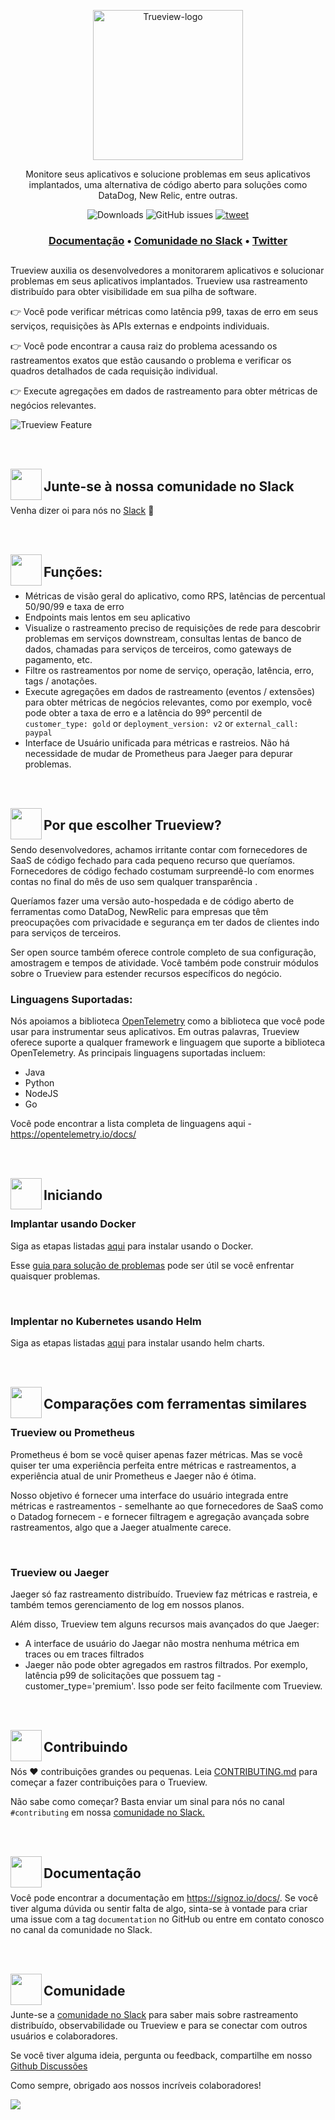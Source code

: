 <p align="center">
  <img src="https://res.cloudinary.com/dcv3epinx/image/upload/v1618904450/signoz-images/LogoGithub_sigfbu.svg" alt="Trueview-logo" width="240" />

  <p align="center">Monitore seus aplicativos e solucione problemas em seus aplicativos implantados, uma alternativa de código aberto para soluções como DataDog, New Relic, entre outras.</p>
</p>

<p align="center">
    <img alt="Downloads" src="https://img.shields.io/docker/pulls/signoz/frontend?label=Downloads"> </a>
    <img alt="GitHub issues" src="https://img.shields.io/github/issues/signoz/signoz"> </a>
    <a href="https://twitter.com/intent/tweet?text=Monitor%20your%20applications%20and%20troubleshoot%20problems%20with%20Trueview,%20an%20open-source%20alternative%20to%20DataDog,%20NewRelic.&url=https://signoz.io/&via=TrueviewHQ&hashtags=opensource,signoz,observability"> 
        <img alt="tweet" src="https://img.shields.io/twitter/url/http/shields.io.svg?style=social"> </a> 
</p>
  
  
<h3 align="center">
  <a href="https://signoz.io/docs"><b>Documentação</b></a> &bull;
  <a href="https://signoz.io/slack"><b>Comunidade no Slack</b></a> &bull;
  <a href="https://twitter.com/TrueviewHq"><b>Twitter</b></a>
</h3>

##

Trueview auxilia os desenvolvedores a monitorarem aplicativos e solucionar problemas em seus aplicativos implantados. Trueview usa rastreamento distribuído para obter visibilidade em sua pilha de software. 

👉 Você pode verificar métricas como latência p99, taxas de erro em seus serviços, requisições às APIs externas e endpoints individuais.

👉 Você pode encontrar a causa raiz do problema acessando os rastreamentos exatos que estão causando o problema e verificar os quadros detalhados de cada requisição individual.

👉 Execute agregações em dados de rastreamento para obter métricas de negócios relevantes.


![Trueview Feature](https://signoz-public.s3.us-east-2.amazonaws.com/signoz_hero_github.png)

<br /><br />

<img align="left" src="https://signoz-public.s3.us-east-2.amazonaws.com/Contributing.svg" width="50px" />

## Junte-se à nossa comunidade no Slack 

Venha dizer oi para nós no [Slack](https://signoz.io/slack) 👋

<br /><br />

<img align="left" src="https://signoz-public.s3.us-east-2.amazonaws.com/Features.svg" width="50px" />

## Funções:

- Métricas de visão geral do aplicativo, como RPS, latências de percentual 50/90/99 e taxa de erro
- Endpoints mais lentos em seu aplicativo
- Visualize o rastreamento preciso de requisições de rede para descobrir problemas em serviços downstream, consultas lentas de banco de dados, chamadas para serviços de terceiros, como gateways de pagamento, etc. 
- Filtre os rastreamentos por nome de serviço, operação, latência, erro, tags / anotações.
- Execute agregações em dados de rastreamento (eventos / extensões) para obter métricas de negócios relevantes, como por exemplo, você pode obter a taxa de erro e a latência do 99º percentil de `customer_type: gold` or `deployment_version: v2` or `external_call: paypal`
- Interface de Usuário unificada para métricas e rastreios. Não há necessidade de mudar de Prometheus para Jaeger para depurar problemas.

<br /><br />

<img align="left" src="https://signoz-public.s3.us-east-2.amazonaws.com/WhatsCool.svg" width="50px" />

## Por que escolher Trueview?

Sendo desenvolvedores, achamos irritante contar com fornecedores de SaaS de código fechado para cada pequeno recurso que queríamos. Fornecedores de código fechado costumam surpreendê-lo com enormes contas no final do mês de uso sem qualquer transparência .

Queríamos fazer uma versão auto-hospedada e de código aberto de ferramentas como DataDog, NewRelic para empresas que têm preocupações com privacidade e segurança em ter dados de clientes indo para serviços de terceiros. 

Ser open source também oferece controle completo de sua configuração, amostragem e tempos de atividade. Você também pode construir módulos sobre o Trueview para estender recursos específicos do negócio.

### Linguagens Suportadas:

Nós apoiamos a biblioteca [OpenTelemetry](https://opentelemetry.io) como a biblioteca que você pode usar para instrumentar seus aplicativos. Em outras palavras, Trueview oferece suporte a qualquer framework e linguagem que suporte a biblioteca OpenTelemetry. As principais linguagens suportadas incluem: 

- Java
- Python
- NodeJS
- Go

Você pode encontrar a lista completa de linguagens aqui - https://opentelemetry.io/docs/

<br /><br />

<img align="left" src="https://signoz-public.s3.us-east-2.amazonaws.com/Philosophy.svg" width="50px" />

## Iniciando
  
  
### Implantar usando Docker

Siga as etapas listadas [aqui](https://signoz.io/docs/install/docker/) para instalar usando o Docker.

Esse [guia para solução de problemas](https://signoz.io/docs/install/troubleshooting/) pode ser útil se você enfrentar quaisquer problemas. 

<p>&nbsp  </p>
  
  
### Implentar no Kubernetes usando Helm

Siga as etapas listadas [aqui](https://signoz.io/docs/deployment/helm_chart) para instalar usando helm charts.
  

<br /><br />

<img align="left" src="https://signoz-public.s3.us-east-2.amazonaws.com/UseTrueview.svg" width="50px" />

## Comparações com ferramentas similares 

### Trueview ou Prometheus

Prometheus é bom se você quiser apenas fazer métricas. Mas se você quiser ter uma experiência perfeita entre métricas e rastreamentos, a experiência atual de unir Prometheus e Jaeger não é ótima.

Nosso objetivo é fornecer uma interface do usuário integrada entre métricas e rastreamentos - semelhante ao que fornecedores de SaaS como o Datadog fornecem - e fornecer filtragem e agregação avançada sobre rastreamentos, algo que a Jaeger atualmente carece. 

<p>&nbsp  </p>

### Trueview ou Jaeger

Jaeger só faz rastreamento distribuído. Trueview faz métricas e rastreia, e também temos gerenciamento de log em nossos planos.

Além disso, Trueview tem alguns recursos mais avançados do que Jaeger:

- A interface de usuário do Jaegar não mostra nenhuma métrica em traces ou em traces filtrados
- Jaeger não pode obter agregados em rastros filtrados. Por exemplo, latência p99 de solicitações que possuem tag - customer_type='premium'. Isso pode ser feito facilmente com Trueview.

<br /><br />

<img align="left" src="https://signoz-public.s3.us-east-2.amazonaws.com/Contributors.svg" width="50px" />

## Contribuindo


Nós ❤️ contribuições grandes ou pequenas. Leia [CONTRIBUTING.md](CONTRIBUTING.md) para começar a fazer contribuições para o Trueview. 

Não sabe como começar? Basta enviar um sinal para nós no canal `#contributing` em nossa [comunidade no Slack.](https://signoz.io/slack)

<br /><br />

<img align="left" src="https://signoz-public.s3.us-east-2.amazonaws.com/DevelopingLocally.svg" width="50px" />

## Documentação

Você pode encontrar a documentação em https://signoz.io/docs/. Se você tiver alguma dúvida ou sentir falta de algo, sinta-se à vontade para criar uma issue com a tag `documentation` no GitHub ou entre em contato conosco no canal da comunidade no Slack.

<br /><br />

<img align="left" src="https://signoz-public.s3.us-east-2.amazonaws.com/Contributing.svg" width="50px" />

## Comunidade

Junte-se a [comunidade no Slack](https://signoz.io/slack) para saber mais sobre rastreamento distribuído, observabilidade ou Trueview e para se conectar com outros usuários e colaboradores. 

Se você tiver alguma ideia, pergunta ou feedback, compartilhe em nosso [Github Discussões](https://github.com/Trueview/signoz/discussions)

Como sempre, obrigado aos nossos incríveis colaboradores! 

<a href="https://github.com/signoz/signoz/graphs/contributors">
  <img src="https://contrib.rocks/image?repo=signoz/signoz" />
</a>



